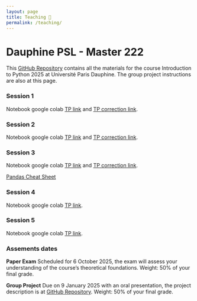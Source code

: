 ```yaml
---
layout: page
title: Teaching 🏫
permalink: /teaching/
---
```


# Dauphine PSL - Master 222 

This [GitHub Repository](https://github.com/Zaltarba/PSL_python_for_finance/tree/main) contains all the materials for the course Introduction to Python 2025 at Université Paris Dauphine. The group project instructions are also at this page.

### Session 1 

Notebook google colab [TP link](https://colab.research.google.com/github/Zaltarba/PSL_python_for_finance/blob/main/python_session_1.ipynb) and [TP correction  link](https://colab.research.google.com/github/Zaltarba/PSL_python_for_finance/blob/main/python_session_1_corrected.ipynb).

### Session 2 

Notebook google colab [TP link](https://colab.research.google.com/github/Zaltarba/PSL_python_for_finance/blob/main/python_session_2.ipynb) and [TP correction  link](https://colab.research.google.com/github/Zaltarba/PSL_python_for_finance/blob/main/python_session_2_corrected.ipynb).

### Session 3 

Notebook google colab [TP link](https://colab.research.google.com/github/Zaltarba/PSL_python_for_finance/blob/main/python_session_3.ipynb) and [TP correction  link](https://colab.research.google.com/github/Zaltarba/PSL_python_for_finance/blob/main/python_session_3_corrected.ipynb).

[Pandas Cheat Sheet](https://pandas.pydata.org/Pandas_Cheat_Sheet.pdf)

### Session 4 

Notebook google colab [TP link](https://colab.research.google.com/github/Zaltarba/PSL_python_for_finance/blob/main/python_session_4.ipynb).

### Session 5

Notebook google colab [TP link](https://colab.research.google.com/github/Zaltarba/PSL_python_for_finance/blob/main/python_session_5.ipynb).

### Assements dates 

**Paper Exam**
Scheduled for 6 October 2025, the exam will assess your understanding of the course’s theoretical foundations.
Weight: 50% of your final grade.

**Group Project**
Due on 9 January 2025 with an oral presentation, the project description is at [GitHub Repository](https://github.com/Zaltarba/PSL_python_for_finance/tree/main).
Weight: 50% of your final grade.
